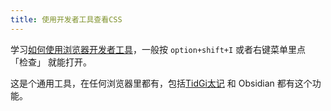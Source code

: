 ```yaml
---
title: 使用开发者工具查看CSS
---
```


学习[如何使用浏览器开发者工具](https://developer.mozilla.org/zh-CN/docs/Learn/CSS/Building_blocks/Debugging_CSS#%E5%A6%82%E4%BD%95%E4%BD%BF%E7%94%A8%E6%B5%8F%E8%A7%88%E5%99%A8%E5%BC%80%E5%8F%91%E8%80%85%E5%B7%A5%E5%85%B7)，一般按 `option+shift+I` 或者右键菜单里点 「检查」 就能打开。

这是个通用工具，在任何浏览器里都有，包括[TidGi太记](#TidGi%E5%A4%AA%E8%AE%B0) 和 Obsidian 都有这个功能。